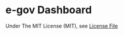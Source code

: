 e-gov Dashboard
=======================


Under The MIT License (MIT), see [License File](https://github.com/palamago/country-population/blob/master/LICENSE)
